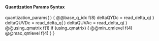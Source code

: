 #### Quantization Params Syntax

<div class="syntax">
quantization_params( ) {
    @@base_q_idx                                                        f(8)
    deltaQYDc = read_delta_q( )
    deltaQUVDc = read_delta_q( )
    deltaQUVAc = read_delta_q( )
    @@using_qmatrix                                                     f(1)
    if (using_qmatrix) {
        @@min_qmlevel                                                   f(4)
        @@max_qmlevel                                                   f(4)
    }
}
</div>

